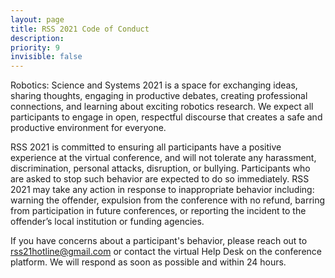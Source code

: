 ```yaml
---
layout: page
title: RSS 2021 Code of Conduct
description: 
priority: 9
invisible: false
---
```


Robotics: Science and Systems 2021 is a space for exchanging ideas,
sharing thoughts, engaging in productive debates, creating
professional connections, and learning about exciting robotics
research. We expect all participants to engage in open, respectful
discourse that creates a safe and productive environment for everyone.

RSS 2021 is committed to ensuring all participants have a positive
experience at the virtual conference, and will not tolerate any
harassment, discrimination, personal attacks, disruption, or
bullying. Participants who are asked to stop such behavior are
expected to do so immediately. RSS 2021 may take any action in
response to inappropriate behavior including: warning the offender,
expulsion from the conference with no refund, barring from
participation in future conferences, or reporting the incident to the
offender’s local institution or funding agencies.

If you have concerns about a participant's behavior, please reach out
to <a href="mailto:rss21hotline@gmail.com">rss21hotline@gmail.com</a> or contact the virtual Help Desk on the conference platform. We will
respond as soon as possible and within 24 hours.
